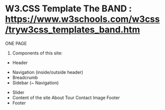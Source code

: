 # W3.CSS Template The BAND : https://www.w3schools.com/w3css/tryw3css_templates_band.htm

ONE PAGE

 1. Components of this site:
 + Header 
 - Navigation (inside/outside header)
 - Breadcrumb
 - Sidebar (~ Navigation)
 + Slider
 + Content of the site
    About
    Tour
    Contact
    Image
    Footer
 + Footer

